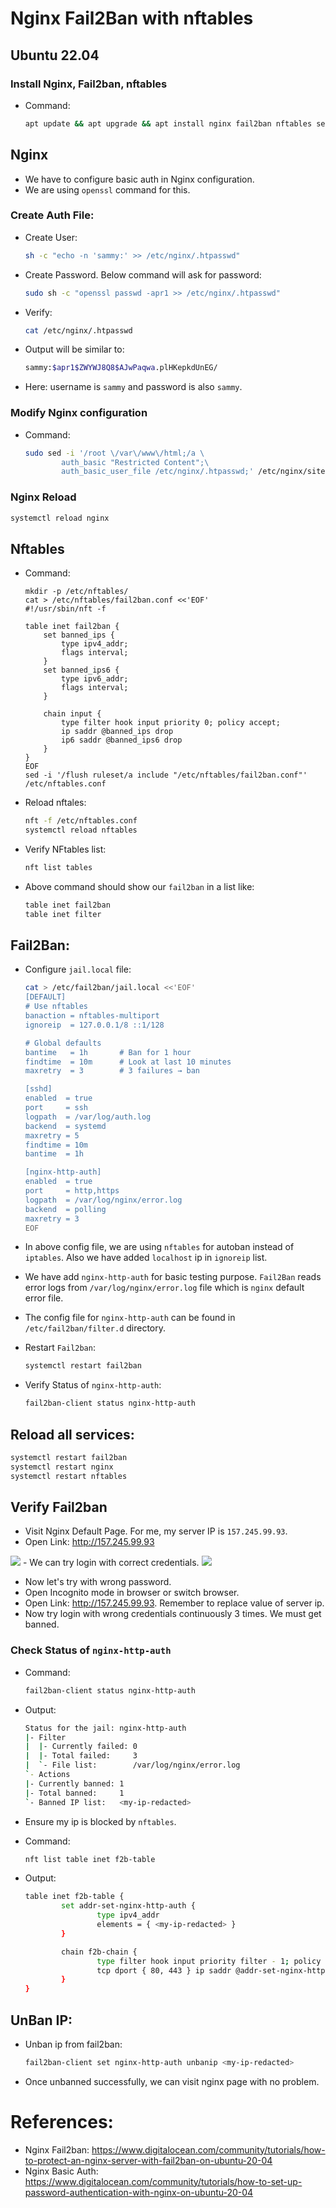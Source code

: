 # Nginx Fail2Ban with nftables

## Ubuntu 22.04
### Install Nginx, Fail2ban, nftables
- Command:
    ```sh
    apt update && apt upgrade && apt install nginx fail2ban nftables sed -y
    ```
## Nginx
- We have to configure basic auth in Nginx configuration.
- We are using `openssl` command for this.

### Create Auth File:
- Create User:
    ```sh
    sh -c "echo -n 'sammy:' >> /etc/nginx/.htpasswd"
    ```
- Create Password. Below command will ask for password:
    ```sh
    sudo sh -c "openssl passwd -apr1 >> /etc/nginx/.htpasswd"
    ```

- Verify:
    ```sh
    cat /etc/nginx/.htpasswd
    ```
- Output will be similar to:
    ```sh
    sammy:$apr1$ZWYWJ8Q8$AJwPaqwa.plHKepkdUnEG/
    ```
- Here: username is `sammy` and password is also `sammy`.

### Modify Nginx configuration
- Command:
    ```sh
    sudo sed -i '/root \/var\/www\/html;/a \
            auth_basic "Restricted Content";\
            auth_basic_user_file /etc/nginx/.htpasswd;' /etc/nginx/sites-enabled/default
    ```

### Nginx Reload
```sh
systemctl reload nginx
```

## Nftables
- Command:
    ```
    mkdir -p /etc/nftables/
    cat > /etc/nftables/fail2ban.conf <<'EOF'
    #!/usr/sbin/nft -f

    table inet fail2ban {
        set banned_ips {
            type ipv4_addr;
            flags interval;
        }
        set banned_ips6 {
            type ipv6_addr;
            flags interval;
        }

        chain input {
            type filter hook input priority 0; policy accept;
            ip saddr @banned_ips drop
            ip6 saddr @banned_ips6 drop
        }
    }
    EOF
    sed -i '/flush ruleset/a include "/etc/nftables/fail2ban.conf"' /etc/nftables.conf
    ```

- Reload nftales:
    ```sh
    nft -f /etc/nftables.conf
    systemctl reload nftables
    ```

- Verify NFtables list:
    ```sh
    nft list tables
    ```

- Above command should show our `fail2ban` in a list like:
    ```sh
    table inet fail2ban
    table inet filter
    ```

## Fail2Ban:
- Configure `jail.local` file:
    ```sh
    cat > /etc/fail2ban/jail.local <<'EOF'
    [DEFAULT]
    # Use nftables
    banaction = nftables-multiport
    ignoreip  = 127.0.0.1/8 ::1/128

    # Global defaults
    bantime   = 1h       # Ban for 1 hour
    findtime  = 10m      # Look at last 10 minutes
    maxretry  = 3        # 3 failures → ban

    [sshd]
    enabled  = true
    port     = ssh
    logpath  = /var/log/auth.log
    backend  = systemd
    maxretry = 5
    findtime = 10m
    bantime  = 1h

    [nginx-http-auth]
    enabled  = true
    port     = http,https
    logpath  = /var/log/nginx/error.log
    backend  = polling
    maxretry = 3
    EOF
    ```

- In above config file, we are using `nftables` for autoban instead of `iptables`. Also we have added `localhost` ip in `ignoreip` list.
- We have add `nginx-http-auth` for basic testing purpose. `Fail2Ban` reads error logs from `/var/log/nginx/error.log` file which is `nginx` default error file.
- The config file for `nginx-http-auth` can be found in `/etc/fail2ban/filter.d` directory.

- Restart `Fail2ban`:
    ```sh
    systemctl restart fail2ban
    ```

- Verify Status of `nginx-http-auth`:
    ```sh
    fail2ban-client status nginx-http-auth
    ```

## Reload all services:
```sh
systemctl restart fail2ban
systemctl restart nginx
systemctl restart nftables
```

## Verify Fail2ban
- Visit Nginx Default Page. For me, my server IP is `157.245.99.93`.
- Open Link: http://157.245.99.93
 <img src="./assets/nginx-basic-auth.png">
- We can try login with correct credentials.
 <img src="./assets/nginx-default-page.png">

- Now let's try with wrong password.
- Open Incognito mode in browser or switch browser.
- Open Link: http://157.245.99.93. Remember to replace value of server ip.
- Now try login with wrong credentials continuously 3 times. We must get banned.

### Check Status of `nginx-http-auth`
- Command:
    ```sh
    fail2ban-client status nginx-http-auth
    ```
- Output:
    ```sh
    Status for the jail: nginx-http-auth
    |- Filter
    |  |- Currently failed: 0
    |  |- Total failed:     3
    |  `- File list:        /var/log/nginx/error.log
    `- Actions
    |- Currently banned: 1
    |- Total banned:     1
    `- Banned IP list:   <my-ip-redacted>
    ```

- Ensure my ip is blocked by `nftables`.
- Command:
    ```sh
    nft list table inet f2b-table
    ```
- Output:
    ```sh
    table inet f2b-table {
            set addr-set-nginx-http-auth {
                    type ipv4_addr
                    elements = { <my-ip-redacted> }
            }

            chain f2b-chain {
                    type filter hook input priority filter - 1; policy accept;
                    tcp dport { 80, 443 } ip saddr @addr-set-nginx-http-auth reject with icmp port-unreachable
            }
    }
    ```

## UnBan IP:
- Unban ip from fail2ban:
    ```sh
    fail2ban-client set nginx-http-auth unbanip <my-ip-redacted>
    ```
- Once unbanned successfully, we can visit nginx page with no problem.


# References:
- Nginx Fail2ban: https://www.digitalocean.com/community/tutorials/how-to-protect-an-nginx-server-with-fail2ban-on-ubuntu-20-04
- Nginx Basic Auth: https://www.digitalocean.com/community/tutorials/how-to-set-up-password-authentication-with-nginx-on-ubuntu-20-04